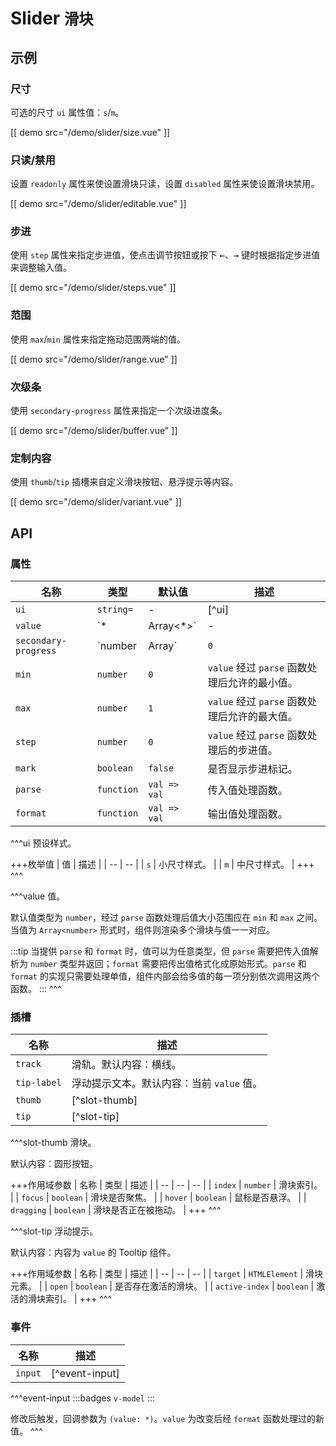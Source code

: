 # Slider <small>滑块</small>

## 示例

### 尺寸

可选的尺寸 `ui` 属性值：`s`/`m`。

[[ demo src="/demo/slider/size.vue" ]]

### 只读/禁用

设置 `readonly` 属性来使设置滑块只读，设置 `disabled` 属性来使设置滑块禁用。

[[ demo src="/demo/slider/editable.vue" ]]

### 步进

使用 `step` 属性来指定步进值，使点击调节按钮或按下 <kbd>←</kbd>、<kbd>→</kbd> 键时根据指定步进值来调整输入值。

[[ demo src="/demo/slider/steps.vue" ]]

### 范围

使用 `max`/`min` 属性来指定拖动范围两端的值。

[[ demo src="/demo/slider/range.vue" ]]

### 次级条

使用 `secondary-progress` 属性来指定一个次级进度条。

[[ demo src="/demo/slider/buffer.vue" ]]

### 定制内容

使用 `thumb`/`tip` 插槽来自定义滑块按钮、悬浮提示等内容。

[[ demo src="/demo/slider/variant.vue" ]]

## API

### 属性

| 名称 | 类型 | 默认值 | 描述 |
| -- | -- | -- | -- |
| `ui` | `string=` | - | [^ui] |
| `value` | `*|Array<*>` | - | [^value] |
| `secondary-progress` | `number|Array<number>` | `0` | 次要条。 |
| `min` | `number` | `0` | `value` 经过 `parse` 函数处理后允许的最小值。 |
| `max` | `number` | `1` | `value` 经过 `parse` 函数处理后允许的最大值。 |
| `step` | `number` | `0` | `value` 经过 `parse` 函数处理后的步进值。 |
| `mark` | `boolean` | `false` | 是否显示步进标记。 |
| `parse` | `function` | `val => val` | 传入值处理函数。 |
| `format` | `function` | `val => val` | 输出值处理函数。 |

^^^ui
预设样式。

+++枚举值
| 值 | 描述 |
| -- | -- |
| `s` | 小尺寸样式。 |
| `m` | 中尺寸样式。 |
+++
^^^

^^^value
值。

默认值类型为 `number`，经过 `parse` 函数处理后值大小范围应在 `min` 和 `max` 之间。
当值为 `Array<number>` 形式时，组件则渲染多个滑块与值一一对应。

:::tip
当提供 `parse` 和 `format` 时，值可以为任意类型，但 `parse` 需要把传入值解析为 `number` 类型并返回；`format` 需要把传出值格式化成原始形式。`parse` 和 `format` 的实现只需要处理单值，组件内部会给多值的每一项分别依次调用这两个函数。
:::
^^^

### 插槽

| 名称 | 描述 |
| -- | -- |
| `track` | 滑轨。默认内容：横线。 |
| `tip-label` | 浮动提示文本。默认内容：当前 `value` 值。 |
| `thumb` | [^slot-thumb] |
| `tip` | [^slot-tip] |

^^^slot-thumb
滑块。

默认内容：圆形按钮。

+++作用域参数
| 名称 | 类型 | 描述 |
| -- | -- | -- |
| `index` | `number` | 滑块索引。 |
| `focus` | `boolean` | 滑块是否聚焦。 |
| `hover` | `boolean` | 鼠标是否悬浮。 |
| `dragging` | `boolean` | 滑块是否正在被拖动。 |
+++
^^^

^^^slot-tip
浮动提示。

默认内容：内容为 `value` 的 Tooltip 组件。

+++作用域参数
| 名称 | 类型 | 描述 |
| -- | -- | -- |
| `target` | `HTMLElement` | 滑块元素。 |
| `open` | `boolean` | 是否存在激活的滑块。 |
| `active-index` | `boolean` | 激活的滑块索引。 |
+++
^^^

### 事件

| 名称 | 描述 |
| -- | -- |
| `input` | [^event-input] |

^^^event-input
:::badges
`v-model`
:::

修改后触发，回调参数为 `(value: *)`。`value` 为改变后经 `format` 函数处理过的新值。
^^^
